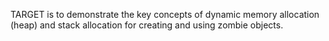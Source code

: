 TARGET is to demonstrate the key concepts of dynamic memory allocation (heap) 
and stack allocation for creating and using zombie objects.